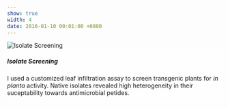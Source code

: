 ```yaml
---
show: true
width: 4
date: 2016-01-10 00:01:00 +0800
---
```

<div>
   <img data-src="{{ 'assets/images/photos/pathogenassay.jpg' | relative_url }}" class="lazy w-100 rounded" src="{{ '/assets/images/empty_300x200.png' | relative_url }}" data-toggle="tooltip" data-placement="top" title="Isolate Screening">
  <div class="card-img-overlay" style="overflow: scroll; background: rgb(255,255,255,0.5)">
    <h5 class="card-title">Isolate Screening</h5>
    <p class="card-text">
      I used a customized leaf infiltration assay to screen transgenic plants for <i>in planta</i> activity. Native isolates revealed high heterogeneity in their suceptability towards antimicrobial petides.
    </p>
     </div>
</div>
